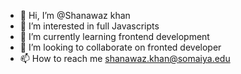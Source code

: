 - 👋 Hi, I’m @Shanawaz khan
- 👀 I’m interested in full Javascripts
- 🌱 I’m currently learning frontend development
- 💞️ I’m looking to collaborate on fronted developer
- 📫 How to reach me shanawaz.khan@somaiya.edu

<!---
Shanawazkhan10/Shanawazkhan10 is a ✨ special ✨ repository because its `README.md` (this file) appears on your GitHub profile.
You can click the Preview link to take a look at your changes.
--->
